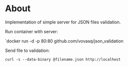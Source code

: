 # About

Implementation of simple server for JSON files validation.

Run container with server: 

`docker run -d -p 80:80 github.com/vovasq/json_validation

Send file to validation:

`curl -s --data-binary @filename.json http://localhost`

